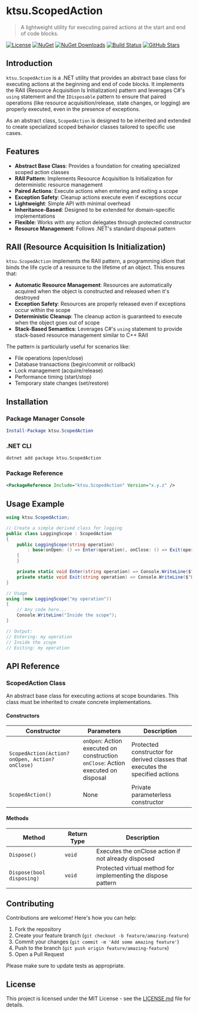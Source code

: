 # ktsu.ScopedAction

> A lightweight utility for executing paired actions at the start and end of code blocks.

[![License](https://img.shields.io/github/license/ktsu-dev/ScopedAction)](https://github.com/ktsu-dev/ScopedAction/blob/main/LICENSE.md)
[![NuGet](https://img.shields.io/nuget/v/ktsu.ScopedAction.svg)](https://www.nuget.org/packages/ktsu.ScopedAction/)
[![NuGet Downloads](https://img.shields.io/nuget/dt/ktsu.ScopedAction.svg)](https://www.nuget.org/packages/ktsu.ScopedAction/)
[![Build Status](https://github.com/ktsu-dev/ScopedAction/workflows/build/badge.svg)](https://github.com/ktsu-dev/ScopedAction/actions)
[![GitHub Stars](https://img.shields.io/github/stars/ktsu-dev/ScopedAction?style=social)](https://github.com/ktsu-dev/ScopedAction/stargazers)

## Introduction

`ktsu.ScopedAction` is a .NET utility that provides an abstract base class for executing actions at the beginning and end of code blocks. It implements the RAII (Resource Acquisition Is Initialization) pattern and leverages C#'s `using` statement and the `IDisposable` pattern to ensure that paired operations (like resource acquisition/release, state changes, or logging) are properly executed, even in the presence of exceptions.

As an abstract class, `ScopedAction` is designed to be inherited and extended to create specialized scoped behavior classes tailored to specific use cases.

## Features

- **Abstract Base Class**: Provides a foundation for creating specialized scoped action classes
- **RAII Pattern**: Implements Resource Acquisition Is Initialization for deterministic resource management
- **Paired Actions**: Execute actions when entering and exiting a scope
- **Exception Safety**: Cleanup actions execute even if exceptions occur
- **Lightweight**: Simple API with minimal overhead
- **Inheritance-Based**: Designed to be extended for domain-specific implementations
- **Flexible**: Works with any action delegates through protected constructor
- **Resource Management**: Follows .NET's standard disposal pattern

## RAII (Resource Acquisition Is Initialization)

`ktsu.ScopedAction` implements the RAII pattern, a programming idiom that binds the life cycle of a resource to the lifetime of an object. This ensures that:

- **Automatic Resource Management**: Resources are automatically acquired when the object is constructed and released when it's destroyed
- **Exception Safety**: Resources are properly released even if exceptions occur within the scope
- **Deterministic Cleanup**: The cleanup action is guaranteed to execute when the object goes out of scope
- **Stack-Based Semantics**: Leverages C#'s `using` statement to provide stack-based resource management similar to C++ RAII

The pattern is particularly useful for scenarios like:
- File operations (open/close)
- Database transactions (begin/commit or rollback)
- Lock management (acquire/release)
- Performance timing (start/stop)
- Temporary state changes (set/restore)

## Installation

### Package Manager Console

```powershell
Install-Package ktsu.ScopedAction
```

### .NET CLI

```bash
dotnet add package ktsu.ScopedAction
```

### Package Reference

```xml
<PackageReference Include="ktsu.ScopedAction" Version="x.y.z" />
```

## Usage Example

```csharp
using ktsu.ScopedAction;

// Create a simple derived class for logging
public class LoggingScope : ScopedAction
{
    public LoggingScope(string operation)
        : base(onOpen: () => Enter(operation), onClose: () => Exit(operation))
    {
    }

    private static void Enter(string operation) => Console.WriteLine($"Entering: {operation}");
    private static void Exit(string operation) => Console.WriteLine($"Exiting: {operation}");
}

// Usage
using (new LoggingScope("my operation"))
{
    // Any code here...
    Console.WriteLine("Inside the scope");
}

// Output:
// Entering: my operation
// Inside the scope
// Exiting: my operation
```

## API Reference

### ScopedAction Class

An abstract base class for executing actions at scope boundaries. This class must be inherited to create concrete implementations.

#### Constructors

| Constructor | Parameters | Description |
|-------------|------------|-------------|
| `ScopedAction(Action? onOpen, Action? onClose)` | `onOpen`: Action executed on construction<br>`onClose`: Action executed on disposal | Protected constructor for derived classes that executes the specified actions |
| `ScopedAction()` | None | Private parameterless constructor |

#### Methods

| Method | Return Type | Description |
|--------|-------------|-------------|
| `Dispose()` | `void` | Executes the onClose action if not already disposed |
| `Dispose(bool disposing)` | `void` | Protected virtual method for implementing the dispose pattern |

## Contributing

Contributions are welcome! Here's how you can help:

1. Fork the repository
2. Create your feature branch (`git checkout -b feature/amazing-feature`)
3. Commit your changes (`git commit -m 'Add some amazing feature'`)
4. Push to the branch (`git push origin feature/amazing-feature`)
5. Open a Pull Request

Please make sure to update tests as appropriate.

## License

This project is licensed under the MIT License - see the [LICENSE.md](LICENSE.md) file for details.
